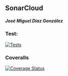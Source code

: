## SonarCloud
##### José Miguel Díaz González

### Test:
[![Tests]()]()

### Coveralls
[![Coverage Status]()]()

